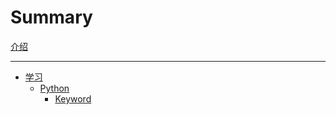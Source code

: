 # Summary

[介绍](./introduction.md)

---

- [学习](./Learning/learning.md)
  - [Python](./Learning/Python/python.md)
    - [Keyword](./Learning/Python/Keyword.md)
